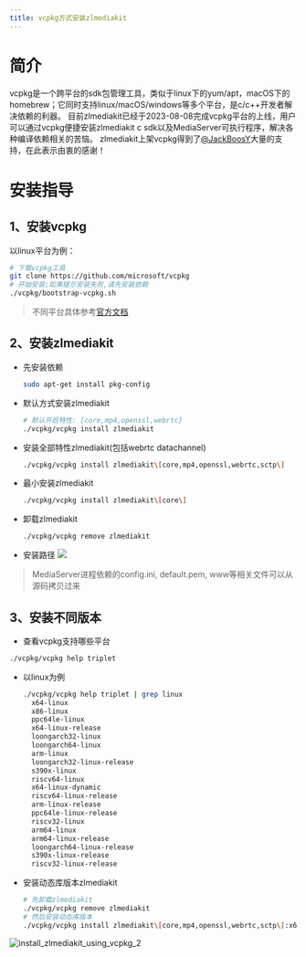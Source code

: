 ```yaml
---
title: vcpkg方式安装zlmediakit
---
```


# 简介
vcpkg是一个跨平台的sdk包管理工具，类似于linux下的yum/apt，macOS下的homebrew；它同时支持linux/macOS/windows等多个平台，是c/c++开发者解决依赖的利器。
目前zlmediakit已经于2023-08-08完成vcpkg平台的上线，用户可以通过vcpkg便捷安装zlmediakit c sdk以及MediaServer可执行程序，解决各种编译依赖相关的苦恼。
zlmediakit上架vcpkg得到了[@JackBoosY](https://github.com/JackBoosY)大量的支持，在此表示由衷的感谢！


# 安装指导
## 1、安装vcpkg

以linux平台为例：

```bash
# 下载vcpkg工具
git clone https://github.com/microsoft/vcpkg
# 开始安装;如果提示安装失败,请先安装依赖
./vcpkg/bootstrap-vcpkg.sh
```

> 不同平台具体参考[官方文档](https://github.com/microsoft/vcpkg/blob/master/README_zh_CN.md)



## 2、安装zlmediakit

- 先安装依赖

  ```bash
  sudo apt-get install pkg-config
  ```



- 默认方式安装zlmediakit

  ```bash
  # 默认开启特性: [core,mp4,openssl,webrtc]
  ./vcpkg/vcpkg install zlmediakit
  ```



- 安装全部特性zlmediakit(包括webrtc datachannel)

  ```bash
  ./vcpkg/vcpkg install zlmediakit\[core,mp4,openssl,webrtc,sctp\]
  ```



- 最小安装zlmediakit

  ```bash
  ./vcpkg/vcpkg install zlmediakit\[core\]
  ```



- 卸载zlmediakit

  ```bash
  ./vcpkg/vcpkg remove zlmediakit
  ```

- 安装路径
![](/images/install_zlmediakit_using_vcpkg_1.png)
> MediaServer进程依赖的config.ini, default.pem, www等相关文件可以从源码拷贝过来

## 3、安装不同版本

- 查看vcpkg支持哪些平台

```bash
./vcpkg/vcpkg help triplet
```



- 以linux为例

  ```bash
  ./vcpkg/vcpkg help triplet | grep linux
    x64-linux
    x86-linux
    ppc64le-linux
    x64-linux-release
    loongarch32-linux
    loongarch64-linux
    arm-linux
    loongarch32-linux-release
    s390x-linux
    riscv64-linux
    x64-linux-dynamic
    riscv64-linux-release
    arm-linux-release
    ppc64le-linux-release
    riscv32-linux
    arm64-linux
    arm64-linux-release
    loongarch64-linux-release
    s390x-linux-release
    riscv32-linux-release
  ```

- 安装动态库版本zlmediakit

  ```bash
  # 先卸载zlmediakit
  ./vcpkg/vcpkg remove zlmediakit
  # 然后安装动态库版本
  ./vcpkg/vcpkg install zlmediakit\[core,mp4,openssl,webrtc,sctp\]:x64-linux-dynamic
  ```
![install_zlmediakit_using_vcpkg_2](/images/install_zlmediakit_using_vcpkg_2.png)


